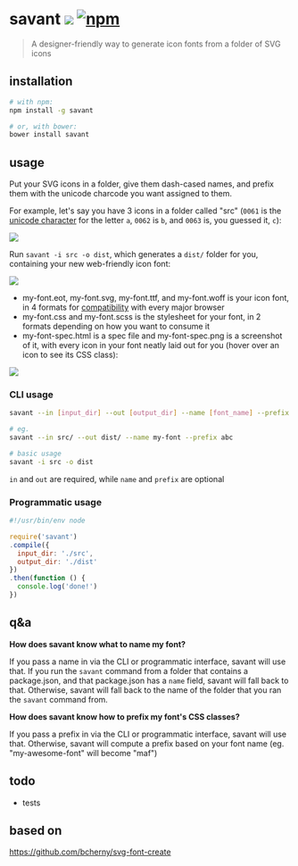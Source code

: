 # savant ![][bower] [![npm]](https://www.npmjs.com/package/savant)

[bower]: https://img.shields.io/bower/v/savant.svg?style=flat-square
[npm]: https://img.shields.io/npm/v/savant.svg?style=flat-square

> A designer-friendly way to generate icon fonts from a folder of SVG icons

## installation

```bash
# with npm:
npm install -g savant

# or, with bower:
bower install savant
```

## usage

Put your SVG icons in a folder, give them dash-cased names, and prefix them with the unicode charcode you want assigned to them.

For example, let's say you have 3 icons in a folder called "src" (`0061` is the [unicode character](http://en.wikipedia.org/wiki/List_of_Unicode_characters) for the letter `a`, `0062` is `b`, and `0063` is, you guessed it, `c`):

![](http://i.imgur.com/HQYRybl.png)

Run `savant -i src -o dist`, which generates a `dist/` folder for you, containing your new web-friendly icon font:

![](http://i.imgur.com/GifqI7G.png)

- my-font.eot, my-font.svg, my-font.ttf, and my-font.woff is your icon font, in 4 formats for [compatibility](http://caniuse.com/#feat=fontface) with every major browser
- my-font.css and my-font.scss is the stylesheet for your font, in 2 formats depending on how you want to consume it 
- my-font-spec.html is a spec file and my-font-spec.png is a screenshot of it, with every icon in your font neatly laid out for you (hover over an icon to see its CSS class):

![](http://i.imgur.com/hfvknW6.png)

### CLI usage

```bash
savant --in [input_dir] --out [output_dir] --name [font_name] --prefix [prefix]

# eg.
savant --in src/ --out dist/ --name my-font --prefix abc

# basic usage
savant -i src -o dist
```

`in` and `out` are required, while `name` and `prefix` are optional

### Programmatic usage

```js
#!/usr/bin/env node

require('savant')
.compile({
  input_dir: './src',
  output_dir: './dist'
})
.then(function () {
  console.log('done!')
})
```

## q&a

**How does savant know what to name my font?**

If you pass a name in via the CLI or programmatic interface, savant will use that.
If you run the `savant` command from a folder that contains a package.json, and that package.json has a `name` field, savant will fall back to that.
Otherwise, savant will fall back to the name of the folder that you ran the `savant` command from.

**How does savant know how to prefix my font's CSS classes?**

If you pass a prefix in via the CLI or programmatic interface, savant will use that.
Otherwise, savant will compute a prefix based on your font name (eg. "my-awesome-font" will become "maf")

## todo

- tests

## based on

https://github.com/bcherny/svg-font-create